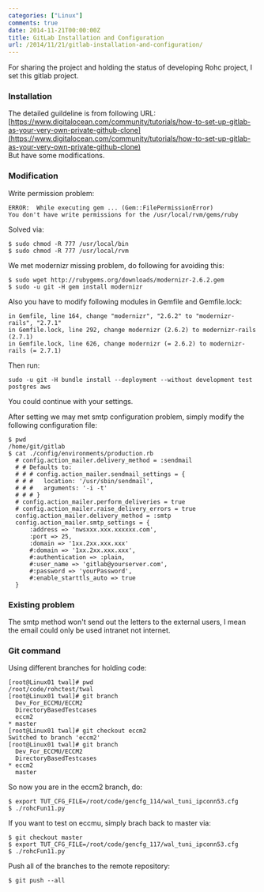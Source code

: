 ```yaml
---
categories: ["Linux"]
comments: true
date: 2014-11-21T00:00:00Z
title: GitLab Installation and Configuration
url: /2014/11/21/gitlab-installation-and-configuration/
---
```


For sharing the project and holding the status of developing Rohc project, I set this gitlab project.     
### Installation
The detailed guildeline is from following URL:     
[https://www.digitalocean.com/community/tutorials/how-to-set-up-gitlab-as-your-very-own-private-github-clone](https://www.digitalocean.com/community/tutorials/how-to-set-up-gitlab-as-your-very-own-private-github-clone)     
But have some modifications.     
### Modification
Write permission problem:    

```
ERROR:  While executing gem ... (Gem::FilePermissionError)
You don't have write permissions for the /usr/local/rvm/gems/ruby

```
Solved via:    

```
$ sudo chmod -R 777 /usr/local/bin
$ sudo chmod -R 777 /usr/local/rvm

```
We met modernizr missing problem, do following for avoiding this:    

```
$ sudo wget http://rubygems.org/downloads/modernizr-2.6.2.gem
$ sudo -u git -H gem install modernizr

```
Also you have to modify following modules in Gemfile and Gemfile.lock:    

```
in Gemfile, line 164, change "modernizr", "2.6.2" to "modernizr-rails", "2.7.1"
in Gemfile.lock, line 292, change modernizr (2.6.2) to modernizr-rails (2.7.1)
in Gemfile.lock, line 626, change modernizr (= 2.6.2) to modernizr-rails (= 2.7.1)

```
Then run:     

```
sudo -u git -H bundle install --deployment --without development test postgres aws

```
You could continue with your settings.    

After setting we may met smtp configuration problem, simply modify the following configuration file:     

```
$ pwd
/home/git/gitlab
$ cat ./config/environments/production.rb
  # config.action_mailer.delivery_method = :sendmail
  # # Defaults to:
  # # # config.action_mailer.sendmail_settings = {
  # # #   location: '/usr/sbin/sendmail',
  # # #   arguments: '-i -t'
  # # # }
  # config.action_mailer.perform_deliveries = true
  # config.action_mailer.raise_delivery_errors = true
  config.action_mailer.delivery_method = :smtp
  config.action_mailer.smtp_settings = {
      :address => 'nwsxxx.xxx.xxxxxx.com',
      :port => 25,
      :domain => '1xx.2xx.xxx.xxx'
      #:domain => '1xx.2xx.xxx.xxx',
      #:authentication => :plain,
      #:user_name => 'gitlab@yourserver.com',
      #:password => 'yourPassword',
      #:enable_starttls_auto => true
  }

```
### Existing problem
The smtp method won't send out the letters to the external users, I mean the email could only be used intranet not internet.     

### Git command
Using different branches for holding code:    

```
[root@Linux01 twal]# pwd
/root/code/rohctest/twal
[root@Linux01 twal]# git branch
  Dev_For_ECCMU/ECCM2
  DirectoryBasedTestcases
  eccm2
* master
[root@Linux01 twal]# git checkout eccm2
Switched to branch 'eccm2'
[root@Linux01 twal]# git branch
  Dev_For_ECCMU/ECCM2
  DirectoryBasedTestcases
* eccm2
  master

```

So now you are in the eccm2 branch, do:

```
$ export TUT_CFG_FILE=/root/code/gencfg_114/wal_tuni_ipconn53.cfg
$ ./rohcFun11.py

```
If you want to test on eccmu, simply brach back to master via:

```
$ git checkout master
$ export TUT_CFG_FILE=/root/code/gencfg_117/wal_tuni_ipconn53.cfg
$ ./rohcFun11.py

```
Push all of the branches to the remote repository:    

```
$ git push --all

```
